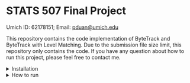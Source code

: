 # STATS 507 Final Project

Umich ID: 62178151; Email: pduan@umich.edu

This repository contains the code implementation of ByteTrack and ByteTrack with Level Matching. Due to the submission file size limit, this repository only contains the code. If you have any question about how to run this project, please feel free to contact me.

<details>
<summary>Installation</summary>

**PyTorch with CUDA should be installed in your machine**

For Windows user and CUDA 11.X,

```shell
pip3 install torch torchvision torchaudio --index-url https://download.pytorch.org/whl/cu118
```

**Install other requirements**

```shell
pip3 install -r requirements.txt
```

**Install pycocotools**
* For Ubuntu use:
```shell
pip3 install cython; pip3 install 'git+https://github.com/cocodataset/cocoapi.git#subdirectory=PythonAPI'
```
* For Windows use:
```shell
pip3 install cython
pip3 install "git+https://github.com/philferriere/cocoapi.git#egg=pycocotools&subdirectory=PythonAPI"
```


**Install YOLOX**

Clone YOLOX github repository and run setup
```shell
git clone https://github.com/Megvii-BaseDetection/YOLOX.git
cd YOLOX
python setup.py develop
cd ..
```


**Install FastReID**

Clone FastReID github repository
```shell
git clone https://github.com/JDAI-CV/fast-reid.git
cd fast-reid
```

Install requirements
```shell
pip install -r docs/requirements.txt
```

Create a setup.py file with content:
```python
from setuptools import setup, find_packages

setup(name='fastreid', version='1.3', packages=find_packages(exclude=("tests", "demo", "tools")))
```

Run setup
```shell
pip install -e .
```

</details>

<details>
<summary>How to run</summary>

```shell
python ui_main.py
```
</details>
  
